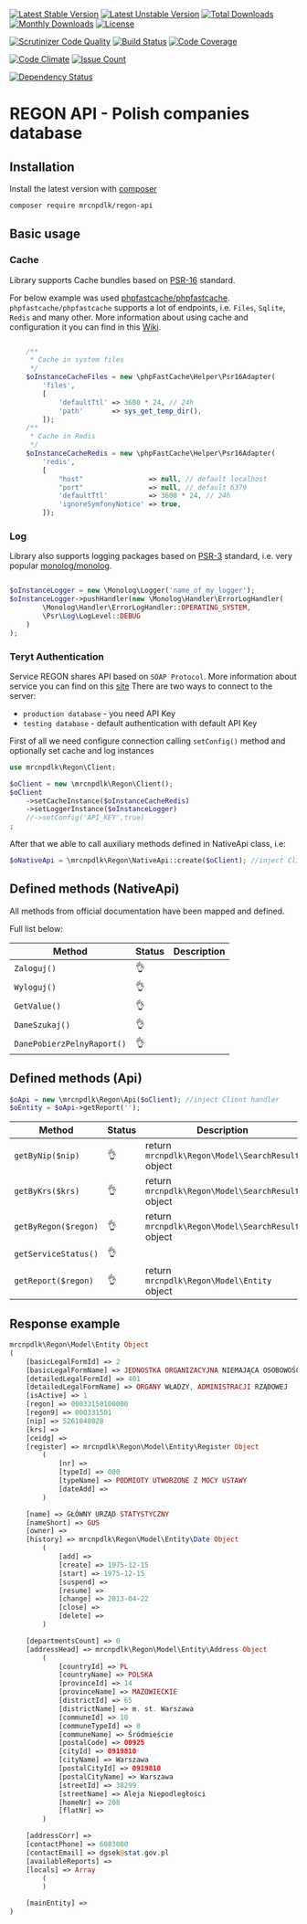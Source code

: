 
[![Latest Stable Version](https://img.shields.io/github/release/mrcnpdlk/regon-api.svg)](https://packagist.org/packages/mrcnpdlk/regon-api)
[![Latest Unstable Version](https://poser.pugx.org/mrcnpdlk/regon-api/v/unstable.png)](https://packagist.org/packages/mrcnpdlk/regon-api)
[![Total Downloads](https://img.shields.io/packagist/dt/mrcnpdlk/regon-api.svg)](https://packagist.org/packages/mrcnpdlk/regon-api)
[![Monthly Downloads](https://img.shields.io/packagist/dm/mrcnpdlk/regon-api.svg)](https://packagist.org/packages/mrcnpdlk/regon-api)
[![License](https://img.shields.io/packagist/l/mrcnpdlk/regon-api.svg)](https://packagist.org/packages/mrcnpdlk/regon-api)    

[![Scrutinizer Code Quality](https://scrutinizer-ci.com/g/mrcnpdlk/regon-api/badges/quality-score.png?b=master)](https://scrutinizer-ci.com/g/mrcnpdlk/regon-api/?branch=master) 
[![Build Status](https://scrutinizer-ci.com/g/mrcnpdlk/regon-api/badges/build.png?b=master)](https://scrutinizer-ci.com/g/mrcnpdlk/regon-api/build-status/master)
[![Code Coverage](https://scrutinizer-ci.com/g/mrcnpdlk/regon-api/badges/coverage.png?b=master)](https://scrutinizer-ci.com/g/mrcnpdlk/regon-api/?branch=master)

[![Code Climate](https://codeclimate.com/github/mrcnpdlk/regon-api/badges/gpa.svg)](https://codeclimate.com/github/mrcnpdlk/regon-api) 
[![Issue Count](https://codeclimate.com/github/mrcnpdlk/regon-api/badges/issue_count.svg)](https://codeclimate.com/github/mrcnpdlk/regon-api)


[![Dependency Status](https://www.versioneye.com/user/projects/59b2679a368b08003d0e8455/badge.svg)](https://www.versioneye.com/user/projects/59b2679a368b08003d0e8455?child=summary) 


# REGON API - Polish companies database

## Installation

Install the latest version with [composer](https://packagist.org/packages/mrcnpdlk/regon-api)
```bash
composer require mrcnpdlk/regon-api
```

## Basic usage

### Cache
Library supports Cache bundles based on [PSR-16](http://www.php-fig.org/psr/psr-16/) standard.

For below example was used [phpfastcache/phpfastcache](https://github.com/PHPSocialNetwork/phpfastcache).
`phpfastcache/phpfastcache` supports a lot of endpoints, i.e. `Files`, `Sqlite`, `Redis` and many other. 
More information about using cache and configuration it you can find in this [Wiki](https://github.com/PHPSocialNetwork/phpfastcache/wiki). 

```php

    /**
     * Cache in system files
     */
    $oInstanceCacheFiles = new \phpFastCache\Helper\Psr16Adapter(
        'files',
        [
            'defaultTtl' => 3600 * 24, // 24h
            'path'       => sys_get_temp_dir(),
        ]);
    /**
     * Cache in Redis
     */
    $oInstanceCacheRedis = new \phpFastCache\Helper\Psr16Adapter(
        'redis',
        [
            "host"                => null, // default localhost
            "port"                => null, // default 6379
            'defaultTtl'          => 3600 * 24, // 24h
            'ignoreSymfonyNotice' => true,
        ]);

```

### Log

Library also supports logging packages based on [PSR-3](http://www.php-fig.org/psr/psr-3/) standard, i.e. very popular
[monolog/monolog](https://github.com/Seldaek/monolog).

```php

$oInstanceLogger = new \Monolog\Logger('name_of_my_logger');
$oInstanceLogger->pushHandler(new \Monolog\Handler\ErrorLogHandler(
        \Monolog\Handler\ErrorLogHandler::OPERATING_SYSTEM,
        \Psr\Log\LogLevel::DEBUG
    )
);

```

### Teryt Authentication
Service REGON shares API based on `SOAP Protocol`. More information about service you can find on 
this [site](http://bip.stat.gov.pl/dzialalnosc-statystyki-publicznej/rejestr-regon/interfejsyapi/jak-skorzystac-informacja-dla-podmiotow-komercyjnych/)
There are two ways to connect to the server:
 - `production database` - you need API Key
 - `testing database` - default authentication with default API Key

First of all we need configure connection calling `setConfig()` method and 
optionally set cache and log instances

```php
use mrcnpdlk\Regon\Client;

$oClient = new \mrcnpdlk\Regon\Client();
$oClient
    ->setCacheInstance($oInstanceCacheRedis)
    ->setLoggerInstance($oInstanceLogger)
    //->setConfig('API_KEY',true)
;
```

After that we able to call auxiliary methods defined in NativeApi class, i.e:
```php
$oNativeApi = \mrcnpdlk\Regon\NativeApi::create($oClient); //inject Client handler
```

## Defined methods (NativeApi)
All methods from official documentation have been mapped and defined.

Full list below:

| Method | Status | Description|
| ------ | ------ |------ |
|`Zaloguj()`|:ok_hand:||
|`Wyloguj()`|:ok_hand:||
|`GetValue()`|:ok_hand:||
|`DaneSzukaj()`|:ok_hand:||
|`DanePobierzPelnyRaport()`|:ok_hand:||

## Defined methods (Api)

```php
$oApi = new \mrcnpdlk\Regon\Api($oClient); //inject Client handler
$oEntity = $oApi->getReport('');
```

| Method | Status | Description|
| ------ | ------ |------ |
|`getByNip($nip)`|:ok_hand:|return `mrcnpdlk\Regon\Model\SearchResult` object|
|`getByKrs($krs)`|:ok_hand:|return `mrcnpdlk\Regon\Model\SearchResult` object|
|`getByRegon($regon)`|:ok_hand:|return `mrcnpdlk\Regon\Model\SearchResult` object|
|`getServiceStatus()`|:ok_hand:||
|`getReport($regon)`|:ok_hand:|return `mrcnpdlk\Regon\Model\Entity` object|

## Response example
```php
mrcnpdlk\Regon\Model\Entity Object
(
    [basicLegalFormId] => 2
    [basicLegalFormName] => JEDNOSTKA ORGANIZACYJNA NIEMAJĄCA OSOBOWOŚCI PRAWNEJ
    [detailedLegalFormId] => 401
    [detailedLegalFormName] => ORGANY WŁADZY, ADMINISTRACJI RZĄDOWEJ
    [isActive] => 1
    [regon] => 00033150100000
    [regon9] => 000331501
    [nip] => 5261040828
    [krs] => 
    [ceidg] => 
    [register] => mrcnpdlk\Regon\Model\Entity\Register Object
        (
            [nr] => 
            [typeId] => 000
            [typeName] => PODMIOTY UTWORZONE Z MOCY USTAWY
            [dateAdd] => 
        )

    [name] => GŁÓWNY URZĄD STATYSTYCZNY
    [nameShort] => GUS
    [owner] => 
    [history] => mrcnpdlk\Regon\Model\Entity\Date Object
        (
            [add] => 
            [create] => 1975-12-15
            [start] => 1975-12-15
            [suspend] => 
            [resume] => 
            [change] => 2013-04-22
            [close] => 
            [delete] => 
        )

    [departmentsCount] => 0
    [addressHead] => mrcnpdlk\Regon\Model\Entity\Address Object
        (
            [countryId] => PL
            [countryName] => POLSKA
            [provinceId] => 14
            [provinceName] => MAZOWIECKIE
            [districtId] => 65
            [districtName] => m. st. Warszawa
            [communeId] => 10
            [communeTypeId] => 8
            [communeName] => Śródmieście
            [postalCode] => 00925
            [cityId] => 0919810
            [cityName] => Warszawa
            [postalCityId] => 0919810
            [postalCityName] => Warszawa
            [streetId] => 38299
            [streetName] => Aleja Niepodległości
            [homeNr] => 208
            [flatNr] => 
        )

    [addressCorr] => 
    [contactPhone] => 6083000
    [contactEmail] => dgsek@stat.gov.pl
    [availableReports] => 
    [locals] => Array
        (
        )

    [mainEntity] => 
)
```
